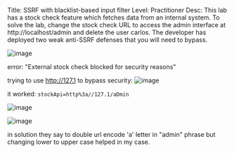 Title: SSRF with blacklist-based input filter
Level: Practitioner
Desc:  This lab has a stock check feature which fetches data from an internal system.
To solve the lab, change the stock check URL to access the admin interface at http://localhost/admin and delete the user carlos.
The developer has deployed two weak anti-SSRF defenses that you will need to bypass. 

![image](https://github.com/user-attachments/assets/d789157a-d664-43d8-9c86-18ca9a1a1b9c)

error: "External stock check blocked for security reasons"

trying to use http://127.1 to bypass security:
![image](https://github.com/user-attachments/assets/a4360bac-ad60-4237-b3f0-675f3e58a98b)

it worked:
`stockApi=http%3a//127.1/aDmin`

![image](https://github.com/user-attachments/assets/83335b03-57dd-40ed-a290-4b236dfa0828)


![image](https://github.com/user-attachments/assets/13082a2f-49f6-4247-a38b-94e80f9c8ed7)

in solution they say to double url encode 'a' letter in "admin" phrase but changing lower to upper case helped in my case.
